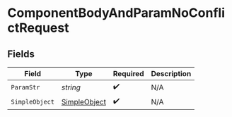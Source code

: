 # ComponentBodyAndParamNoConflictRequest


## Fields

| Field                                               | Type                                                | Required                                            | Description                                         |
| --------------------------------------------------- | --------------------------------------------------- | --------------------------------------------------- | --------------------------------------------------- |
| `ParamStr`                                          | *string*                                            | :heavy_check_mark:                                  | N/A                                                 |
| `SimpleObject`                                      | [SimpleObject](../../models/shared/SimpleObject.md) | :heavy_check_mark:                                  | N/A                                                 |